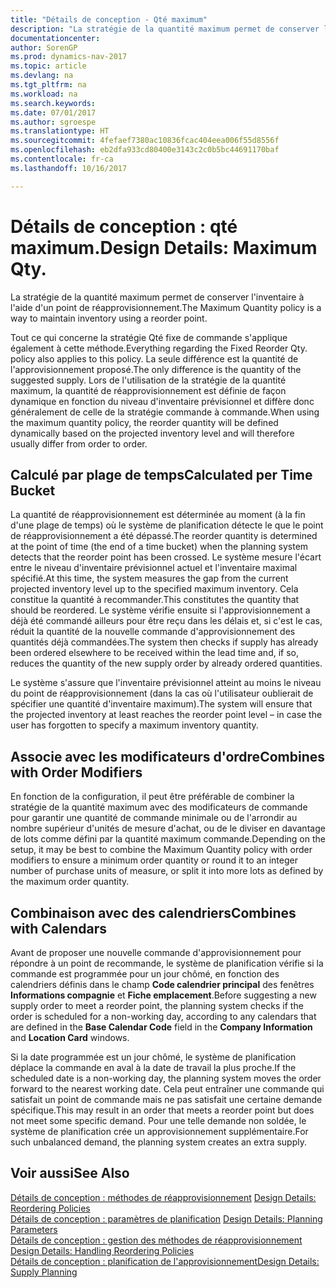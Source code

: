 ```yaml
---
title: "Détails de conception - Qté maximum"
description: "La stratégie de la quantité maximum permet de conserver l'inventaire à l'aide d'un point de réapprovisionnement."
documentationcenter: 
author: SorenGP
ms.prod: dynamics-nav-2017
ms.topic: article
ms.devlang: na
ms.tgt_pltfrm: na
ms.workload: na
ms.search.keywords: 
ms.date: 07/01/2017
ms.author: sgroespe
ms.translationtype: HT
ms.sourcegitcommit: 4fefaef7380ac10836fcac404eea006f55d8556f
ms.openlocfilehash: eb2dfa933cd80400e3143c2c0b5bc44691170baf
ms.contentlocale: fr-ca
ms.lasthandoff: 10/16/2017

---
```

# <a name="design-details-maximum-qty"></a><span data-ttu-id="e66ff-103">Détails de conception : qté maximum.</span><span class="sxs-lookup"><span data-stu-id="e66ff-103">Design Details: Maximum Qty.</span></span>
<span data-ttu-id="e66ff-104">La stratégie de la quantité maximum permet de conserver l'inventaire à l'aide d'un point de réapprovisionnement.</span><span class="sxs-lookup"><span data-stu-id="e66ff-104">The Maximum Quantity policy is a way to maintain inventory using a reorder point.</span></span>  
  
 <span data-ttu-id="e66ff-105">Tout ce qui concerne la stratégie Qté fixe de commande s'applique également à cette méthode.</span><span class="sxs-lookup"><span data-stu-id="e66ff-105">Everything regarding the Fixed Reorder Qty. policy also applies to this policy.</span></span> <span data-ttu-id="e66ff-106">La seule différence est la quantité de l'approvisionnement proposé.</span><span class="sxs-lookup"><span data-stu-id="e66ff-106">The only difference is the quantity of the suggested supply.</span></span> <span data-ttu-id="e66ff-107">Lors de l'utilisation de la stratégie de la quantité maximum, la quantité de réapprovisionnement est définie de façon dynamique en fonction du niveau d'inventaire prévisionnel et diffère donc généralement de celle de la stratégie commande à commande.</span><span class="sxs-lookup"><span data-stu-id="e66ff-107">When using the maximum quantity policy, the reorder quantity will be defined dynamically based on the projected inventory level and will therefore usually differ from order to order.</span></span>  
  
## <a name="calculated-per-time-bucket"></a><span data-ttu-id="e66ff-108">Calculé par plage de temps</span><span class="sxs-lookup"><span data-stu-id="e66ff-108">Calculated per Time Bucket</span></span>  
 <span data-ttu-id="e66ff-109">La quantité de réapprovisionnement est déterminée au moment (à la fin d'une plage de temps) où le système de planification détecte le que le point de réapprovisionnement a été dépassé.</span><span class="sxs-lookup"><span data-stu-id="e66ff-109">The reorder quantity is determined at the point of time (the end of a time bucket) when the planning system detects that the reorder point has been crossed.</span></span> <span data-ttu-id="e66ff-110">Le système mesure l'écart entre le niveau d'inventaire prévisionnel actuel et l'inventaire maximal spécifié.</span><span class="sxs-lookup"><span data-stu-id="e66ff-110">At this time, the system measures the gap from the current projected inventory level up to the specified maximum inventory.</span></span> <span data-ttu-id="e66ff-111">Cela constitue la quantité à recommander.</span><span class="sxs-lookup"><span data-stu-id="e66ff-111">This constitutes the quantity that should be reordered.</span></span> <span data-ttu-id="e66ff-112">Le système vérifie ensuite si l'approvisionnement a déjà été commandé ailleurs pour être reçu dans les délais et, si c'est le cas, réduit la quantité de la nouvelle commande d'approvisionnement des quantités déjà commandées.</span><span class="sxs-lookup"><span data-stu-id="e66ff-112">The system then checks if supply has already been ordered elsewhere to be received within the lead time and, if so, reduces the quantity of the new supply order by already ordered quantities.</span></span>  
  
 <span data-ttu-id="e66ff-113">Le système s'assure que l'inventaire prévisionnel atteint au moins le niveau du point de réapprovisionnement (dans la cas où l'utilisateur oublierait de spécifier une quantité d'inventaire maximum).</span><span class="sxs-lookup"><span data-stu-id="e66ff-113">The system will ensure that the projected inventory at least reaches the reorder point level – in case the user has forgotten to specify a maximum inventory quantity.</span></span>  
  
## <a name="combines-with-order-modifiers"></a><span data-ttu-id="e66ff-114">Associe avec les modificateurs d'ordre</span><span class="sxs-lookup"><span data-stu-id="e66ff-114">Combines with Order Modifiers</span></span>  
 <span data-ttu-id="e66ff-115">En fonction de la configuration, il peut être préférable de combiner la stratégie de la quantité maximum avec des modificateurs de commande pour garantir une quantité de commande minimale ou de l'arrondir au nombre supérieur d'unités de mesure d'achat, ou de le diviser en davantage de lots comme défini par la quantité maximum commande.</span><span class="sxs-lookup"><span data-stu-id="e66ff-115">Depending on the setup, it may be best to combine the Maximum Quantity policy with order modifiers to ensure a minimum order quantity or round it to an integer number of purchase units of measure, or split it into more lots as defined by the maximum order quantity.</span></span>  
  
## <a name="combines-with-calendars"></a><span data-ttu-id="e66ff-116">Combinaison avec des calendriers</span><span class="sxs-lookup"><span data-stu-id="e66ff-116">Combines with Calendars</span></span>  
 <span data-ttu-id="e66ff-117">Avant de proposer une nouvelle commande d'approvisionnement pour répondre à un point de recommande, le système de planification vérifie si la commande est programmée pour un jour chômé, en fonction des calendriers définis dans le champ **Code calendrier principal** des fenêtres **Informations compagnie** et **Fiche emplacement**.</span><span class="sxs-lookup"><span data-stu-id="e66ff-117">Before suggesting a new supply order to meet a reorder point, the planning system checks if the order is scheduled for a non-working day, according to any calendars that are  defined in the **Base Calendar Code** field in the **Company Information** and **Location Card** windows.</span></span>  
  
 <span data-ttu-id="e66ff-118">Si la date programmée est un jour chômé, le système de planification déplace la commande en aval à la date de travail la plus proche.</span><span class="sxs-lookup"><span data-stu-id="e66ff-118">If the scheduled date is a non-working day, the planning system moves the order forward to the nearest working date.</span></span> <span data-ttu-id="e66ff-119">Cela peut entraîner une commande qui satisfait un point de commande mais ne pas satisfait une certaine demande spécifique.</span><span class="sxs-lookup"><span data-stu-id="e66ff-119">This may result in an order that meets a reorder point but does not meet some specific demand.</span></span> <span data-ttu-id="e66ff-120">Pour une telle demande non soldée, le système de planification crée un approvisionnement supplémentaire.</span><span class="sxs-lookup"><span data-stu-id="e66ff-120">For such unbalanced demand, the planning system creates an extra supply.</span></span>  
  
## <a name="see-also"></a><span data-ttu-id="e66ff-121">Voir aussi</span><span class="sxs-lookup"><span data-stu-id="e66ff-121">See Also</span></span>  
 <span data-ttu-id="e66ff-122">[Détails de conception : méthodes de réapprovisionnement](design-details-reordering-policies.md) </span><span class="sxs-lookup"><span data-stu-id="e66ff-122">[Design Details: Reordering Policies](design-details-reordering-policies.md) </span></span>  
 <span data-ttu-id="e66ff-123">[Détails de conception : paramètres de planification](design-details-planning-parameters.md) </span><span class="sxs-lookup"><span data-stu-id="e66ff-123">[Design Details: Planning Parameters](design-details-planning-parameters.md) </span></span>  
 <span data-ttu-id="e66ff-124">[Détails de conception : gestion des méthodes de réapprovisionnement](design-details-handling-reordering-policies.md) </span><span class="sxs-lookup"><span data-stu-id="e66ff-124">[Design Details: Handling Reordering Policies](design-details-handling-reordering-policies.md) </span></span>  
 [<span data-ttu-id="e66ff-125">Détails de conception : planification de l'approvisionnement</span><span class="sxs-lookup"><span data-stu-id="e66ff-125">Design Details: Supply Planning</span></span>](design-details-supply-planning.md)
